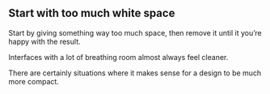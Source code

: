 ## Start with too much white space

Start by giving something way too much space, then remove it until it you’re happy with the result.

Interfaces with a lot of breathing room almost always feel cleaner.

There are certainly situations where it makes sense for a design to be much more compact.